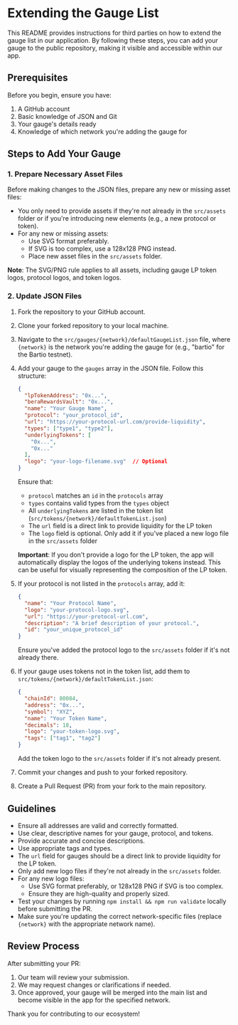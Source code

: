 # Extending the Gauge List

This README provides instructions for third parties on how to extend the gauge list in our application. By following these steps, you can add your gauge to the public repository, making it visible and accessible within our app.

## Prerequisites

Before you begin, ensure you have:

1. A GitHub account
2. Basic knowledge of JSON and Git
3. Your gauge's details ready
4. Knowledge of which network you're adding the gauge for

## Steps to Add Your Gauge

### 1. Prepare Necessary Asset Files

Before making changes to the JSON files, prepare any new or missing asset files:

- You only need to provide assets if they're not already in the `src/assets` folder or if you're introducing new elements (e.g., a new protocol or token).
- For any new or missing assets:
  - Use SVG format preferably.
  - If SVG is too complex, use a 128x128 PNG instead.
  - Place new asset files in the `src/assets` folder.

**Note**: The SVG/PNG rule applies to all assets, including gauge LP token logos, protocol logos, and token logos.

### 2. Update JSON Files

1. Fork the repository to your GitHub account.

2. Clone your forked repository to your local machine.

3. Navigate to the `src/gauges/{network}/defaultGaugeList.json` file, where `{network}` is the network you're adding the gauge for (e.g., "bartio" for the Bartio testnet).

4. Add your gauge to the `gauges` array in the JSON file. Follow this structure:

   ```json
   {
     "lpTokenAddress": "0x...",
     "beraRewardsVault": "0x...",
     "name": "Your Gauge Name",
     "protocol": "your_protocol_id",
     "url": "https://your-protocol-url.com/provide-liquidity",
     "types": ["type1", "type2"],
     "underlyingTokens": [
       "0x...",
       "0x..."
     ],
     "logo": "your-logo-filename.svg"  // Optional
   }
   ```

   Ensure that:
   - `protocol` matches an `id` in the `protocols` array
   - `types` contains valid types from the `types` object
   - All `underlyingTokens` are listed in the token list (`src/tokens/{network}/defaultTokenList.json`)
   - The `url` field is a direct link to provide liquidity for the LP token
   - The `logo` field is optional. Only add it if you've placed a new logo file in the `src/assets` folder
   
   **Important**: If you don't provide a logo for the LP token, the app will automatically display the logos of the underlying tokens instead. This can be useful for visually representing the composition of the LP token.

5. If your protocol is not listed in the `protocols` array, add it:

   ```json
   {
     "name": "Your Protocol Name",
     "logo": "your-protocol-logo.svg",
     "url": "https://your-protocol-url.com",
     "description": "A brief description of your protocol.",
     "id": "your_unique_protocol_id"
   }
   ```

   Ensure you've added the protocol logo to the `src/assets` folder if it's not already there.

6. If your gauge uses tokens not in the token list, add them to `src/tokens/{network}/defaultTokenList.json`:

   ```json
   {
     "chainId": 80084,
     "address": "0x...",
     "symbol": "XYZ",
     "name": "Your Token Name",
     "decimals": 18,
     "logo": "your-token-logo.svg",
     "tags": ["tag1", "tag2"]
   }
   ```

   Add the token logo to the `src/assets` folder if it's not already present.

7. Commit your changes and push to your forked repository.

8. Create a Pull Request (PR) from your fork to the main repository.

## Guidelines

- Ensure all addresses are valid and correctly formatted.
- Use clear, descriptive names for your gauge, protocol, and tokens.
- Provide accurate and concise descriptions.
- Use appropriate tags and types.
- The `url` field for gauges should be a direct link to provide liquidity for the LP token.
- Only add new logo files if they're not already in the `src/assets` folder.
- For any new logo files:
  - Use SVG format preferably, or 128x128 PNG if SVG is too complex.
  - Ensure they are high-quality and properly sized.
- Test your changes by running `npm install && npm run validate` locally before submitting the PR.
- Make sure you're updating the correct network-specific files (replace `{network}` with the appropriate network name).

## Review Process

After submitting your PR:

1. Our team will review your submission.
2. We may request changes or clarifications if needed.
3. Once approved, your gauge will be merged into the main list and become visible in the app for the specified network.

Thank you for contributing to our ecosystem!